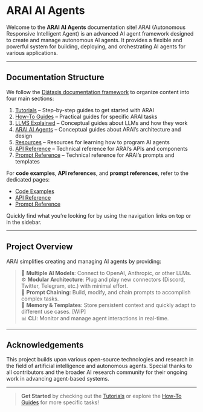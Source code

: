 # ARAI AI Agents

Welcome to the **ARAI AI Agents** documentation site! ARAI (Autonomous Responsive Intelligent Agent) is an advanced AI agent framework designed to create and manage autonomous AI agents. It provides a flexible and powerful system for building, deploying, and orchestrating AI agents for various applications.

---

## Documentation Structure

We follow the [Diátaxis documentation framework](https://diataxis.fr/) to organize content into four main sections:

1. [Tutorials](tutorials.md) – Step-by-step guides to get started with ARAI  
2. [How-To Guides](how-to-guides.md) – Practical guides for specific ARAI tasks  
3. [LLMS Explained](about-llms.md) – Conceptual guides about LLMs and how they work  
4. [ARAI AI Agents](explanation.md) – Conceptual guides about ARAI’s architecture and design
5. [Resources](resources.md) – Resources for learning how to program AI agents
6. [API Reference](api/main.md) – Technical reference for ARAI’s APIs and components  
7. [Prompt Reference](yaml/prompts/prompt_chaining.md) – Technical reference for ARAI’s prompts and templates

For **code examples**, **API references**, and **prompt references**, refer to the dedicated pages:

- [Code Examples](code.md)
- [API Reference](api/main.md)
- [Prompt Reference](yaml/prompts/prompt_chaining.md)

Quickly find what you’re looking for by using the navigation links on top or in the sidebar.

---

## Project Overview

ARAI simplifies creating and managing AI agents by providing:

> 🚀 **Multiple AI Models**: Connect to OpenAI, Anthropic, or other LLMs.  
> ⚙️ **Modular Architecture**: Plug and play new connectors (Discord, Twitter, Telegram, etc.) with minimal effort.  
> 🔗 **Prompt Chaining**: Build, modify, and chain prompts to accomplish complex tasks.  
> 🧠 **Memory & Templates**: Store persistent context and quickly adapt to different use cases. [WIP]  
> 📊 **CLI**: Monitor and manage agent interactions in real-time.

---

## Acknowledgements

This project builds upon various open-source technologies and research in the field of artificial intelligence and autonomous agents. Special thanks to all contributors and the broader AI research community for their ongoing work in advancing agent-based systems.

---

> **Get Started** by checking out the [Tutorials](tutorials.md) or explore the [How-To Guides](how-to-guides.md) for more specific tasks!
